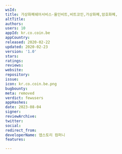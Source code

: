 ```yaml
---
wsId: 
title: 가상화폐쉐어서비스-올인비트,비트코인,가상화폐,암호화폐,
altTitle: 
authors: 
users: 10
appId: kr.co.coin.be
appCountry: 
released: 2020-02-22
updated: 2020-02-23
version: '1.0'
stars: 
ratings: 
reviews: 
website: 
repository: 
issue: 
icon: kr.co.coin.be.png
bugbounty: 
meta: removed
verdict: fewusers
appHashes: 
date: 2023-08-04
signer: 
reviewArchive: 
twitter: 
social: 
redirect_from: 
developerName: 앱스토리 컴퍼니
features: 

---
```


